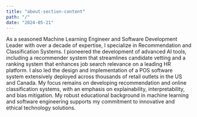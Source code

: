 ```yaml
---
title: "about-section-content"
path: "/"
date: "2024-05-21"
---
```


As a seasoned Machine Learning Engineer and Software Development Leader with over a decade of expertise, I specialize in Recommendation and Classification Systems. I pioneered the development of advanced AI tools, including a recommender system that streamlines candidate vetting and a ranking system that enhances job search relevance on a leading HR platform. I also led the design and implementation of a POS software system extensively deployed across thousands of retail outlets in the US and Canada. My focus remains on developing recommendation and online classification systems, with an emphasis on explainability, interpretability, and bias mitigation. My robust educational background in machine learning and software engineering supports my commitment to innovative and ethical technology solutions.
